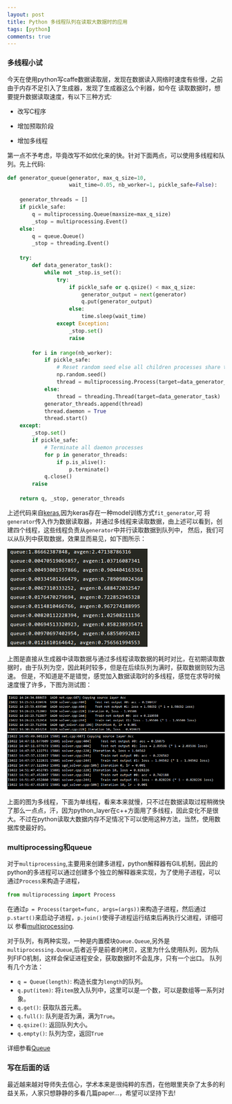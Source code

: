 ```yaml
---
layout: post
title: Python 多线程队列在读取大数据时的应用
tags: [python]
comments: true
---  
```



### 多线程小试　　

今天在使用python写caffe数据读取层，发现在数据读入网络时速度有些慢，之前由于内存不足引入了生成器，发现了生成器这么个利器，如今在
读取数据时，想要提升数据读取速度，有以下三种方式:  

* 改写C程序   

* 增加预取阶段  

* 增加多线程  


第一点不予考虑，毕竟改写不如优化来的快。针对下面两点，可以使用多线程和队列。先上代码:  

```python
def generator_queue(generator, max_q_size=10,
                    wait_time=0.05, nb_worker=1, pickle_safe=False):

    generator_threads = []
    if pickle_safe:
        q = multiprocessing.Queue(maxsize=max_q_size)
        _stop = multiprocessing.Event()
    else:
        q = queue.Queue()
        _stop = threading.Event()

    try:
        def data_generator_task():
            while not _stop.is_set():
                try:
                    if pickle_safe or q.qsize() < max_q_size:
                        generator_output = next(generator)
                        q.put(generator_output)
                    else:
                        time.sleep(wait_time)
                except Exception:
                    _stop.set()
                    raise

        for i in range(nb_worker):
            if pickle_safe:
                # Reset random seed else all children processes share the same seed
                np.random.seed()
                thread = multiprocessing.Process(target=data_generator_task)
            else:
                thread = threading.Thread(target=data_generator_task)
            generator_threads.append(thread)
            thread.daemon = True
            thread.start()
    except:
        _stop.set()
        if pickle_safe:
            # Terminate all daemon processes
            for p in generator_threads:
                if p.is_alive():
                    p.terminate()
            q.close()
        raise

    return q, _stop, generator_threads
```  

上述代码来自[keras](https://github.com/fchollet/keras/blob/master/keras/engine/training.py),因为keras存在一种model训练方式`fit_generator`,可
将`generator`传入作为数据读取器，并通过多线程来读取数据，由上述可以看到，创建四个线程，这些线程负责从`generator`中并行读取数据到队列中，
然后，我们可以从队列中获取数据，效果显而易见，如下图所示：　　

![1](../downloads/pycaffe/multiqueue.png)  

上图是直接从生成器中读取数据与通过多线程读取数据的耗时对比，在初期读取数据时，由于队列为空，因此耗时较多，但是在后续队列为满时，获取数据则较为迅速。
但是，不知道是不是错觉，感觉加入数据读取时的多线程，感觉在求导时候速度慢了许多，下图为测试图：　　

![2](../downloads/pycaffe/multisgd.png)
![2](../downloads/pycaffe/sgd.png)  　　

上面的图为多线程，下面为单线程，看来本来就慢，只不过在数据读取过程稍微快了那么一点点，汗，因为python_layer在c++方面用了多线程，因此变化不是很大。不过在python读取大数据内存不足情况下可以使用这种方法，当然，使用数据库使最好的。　　

### multiprocessing和queue  

对于`multiprocessing`,主要用来创建多进程，python解释器有GIL机制，因此的python的多进程可以通过创建多个独立的解释器来实现，为了使用子进程，可以通过`Process`来构造子进程，　　

```python
from multiprocessing import Process
```  

在通过`p = Process(target=func, args=(args))`来构造子进程，然后通过`p.start()`来启动子进程，`p.join()`使得子进程运行结束后再执行父进程，详细可以
参看[multiprocessing](https://docs.python.org/2/library/multiprocessing.html).  

对于队列，有两种实现，一种是内置模块`Queue.Queue`,另外是`multiprocessing.Queue`,后者近乎是前者的拷贝，这里为什么使用队列，因为队列FIFO机制，这样会保证进程安全，获取数据时不会乱序，只有一个出口。
队列有几个方法：　　

* `q = Queue(length)`: 构造长度为`length`的队列。　　
* `q.put(item)`: 将`item`放入队列中，这里可以是一个数，可以是数组等一系列对象。　　
* `q.get()`: 获取队首元素。　　
* `q.full()`: 队列是否为满，满为`True`。  
* `q.qsize()`: 返回队列大小。　　
* `q.empty()`: 队列为空，返回`True`  

详细参看[Queue](https://docs.python.org/2/library/multiprocessing.html#multiprocessing.Queue)  

### 写在后面的话　　

最近越来越对导师失去信心，学术本来是很纯粹的东西，在他眼里夹杂了太多的利益关系，人家只想静静的多看几篇paper...，希望可以坚持下去!

